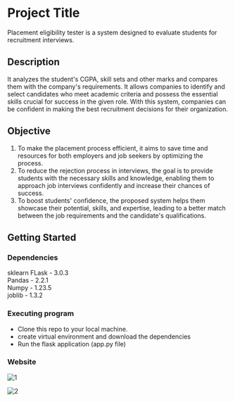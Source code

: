# Project Title

Placement eligibility tester is a system designed to evaluate students for recruitment interviews. 

## Description

It analyzes the student's CGPA, skill sets and other marks and compares them with the company's requirements. It allows companies to identify and select candidates who meet academic criteria and possess the essential skills crucial for success in the given role. With this system, companies can be confident in making the best recruitment decisions for their organization.

## Objective

1. To make the placement process efficient, it aims to save time and resources for both employers and job seekers by optimizing the process.
2. To reduce the rejection process in interviews, the goal is to provide students with the necessary skills and knowledge, enabling them to approach job interviews confidently and increase their chances of success.
3. To boost students' confidence, the proposed system helps them showcase their potential, skills, and expertise, leading to a better match between the job requirements and the candidate's qualifications.

## Getting Started

### Dependencies

sklearn
FLask - 3.0.3 <br/>
Pandas - 2.2.1 <br/>
Numpy - 1.23.5 <br/>
joblib -  1.3.2 


### Executing program

* Clone this repo to your local machine.
* create virtual environment and download the dependencies
* Run the flask application (app.py file)
  
### Website


![1](https://github.com/user-attachments/assets/8db3fcb4-2de7-45d8-8085-fa49834e5a20)


![2](https://github.com/user-attachments/assets/5a6756a5-5fa4-4c62-b489-a5211b09a1f3)
